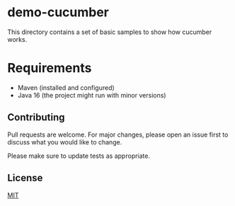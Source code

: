 # demo-cucumber

This directory contains a set of basic samples to show how cucumber works.

# Requirements
- Maven (installed and configured)
- Java 16 (the project might run with minor versions)

## Contributing
Pull requests are welcome. For major changes, please open an issue first to discuss what you would like to change.

Please make sure to update tests as appropriate.

## License
[MIT](https://choosealicense.com/licenses/mit/)

